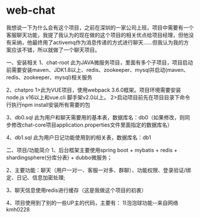 # web-chat

我想说一下为什么会有这个项目，之前在深圳的一家公司上班，项目中需要有一个客服聊天功能，我提了我认为的现在做的这个项目的相关优点给项目经理，但他没有采纳，他最终用了activemq作为消息传递的方式进行聊天……但我认为我的方案应该不错，所以就做了一个聊天项目。

一、安装相关
1、chat-root
	此为JAVA微服务项目，里面有多个子项目，项目启动前需要安装maven、JDK1.8以上、redis、zookeeper、mysql并启动(maven、redis、zookeeper、mysql)相关服务

2、chatpro
	1>此为VUE项目，使用webpack 3.6.0框架。项目环境需要安装node.js v16以上和vue.cli 脚手架v2.0以上。
	2>启动项目前先在项目目录下命令行执行npm install安装所有需要的包
	
3、db0.sql
	此为用户和聊天需要用的基本表，数据库名：db0（如果修改，则同步修改chat-core项目application.properties文件里面指定的数据库名）
	
4、db1.sql 
	此为用户日记功能使用到的相关表，数据库名：db1
	
二、项目/功能简介
1、后台框架主要使用spring boot + mybatis + redis + shardingsphere(分库分表) + dubbo微服务；

2、主要功能：聊天（用户一对一、客服一对多、群聊）、功能权限、登录验证/绑定、日记、信息加密处理;

3、聊天信息使用redis进行缓存（这是我做这个项目的初衷）

4、项目使用到了别的一些UP主的代码，主要有：
	1)泡泡球功能--来自网络kmh0228
	

